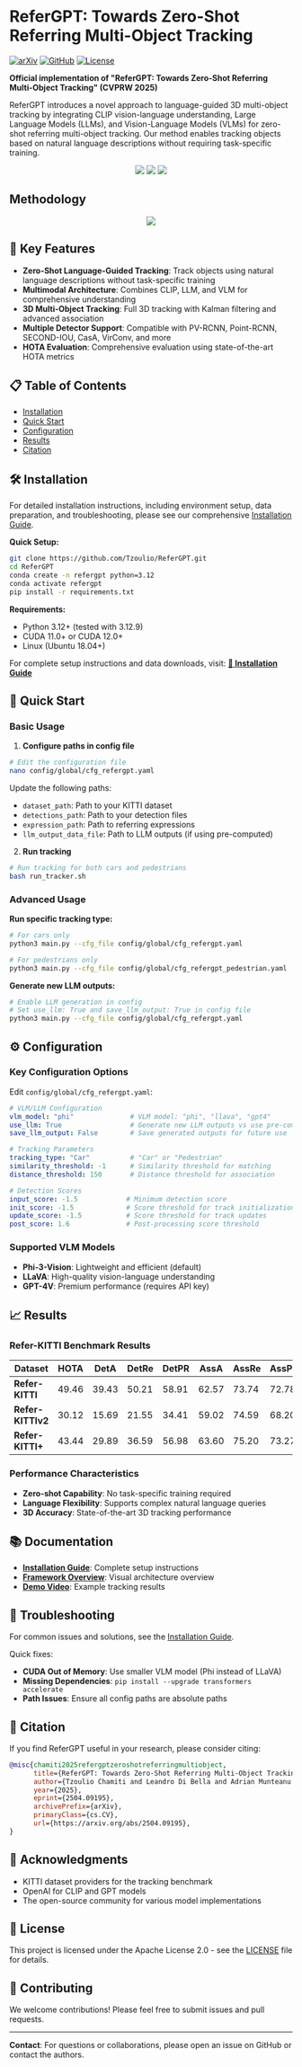 # ReferGPT: Towards Zero-Shot Referring Multi-Object Tracking

[![arXiv](https://img.shields.io/badge/arXiv-2504.09195-b31b1b.svg)](https://arxiv.org/abs/2504.09195)
[![GitHub](https://img.shields.io/badge/GitHub-ReferGPT-blue)](https://github.com/Tzoulio/ReferGPT)
[![License](https://img.shields.io/badge/License-Apache%202.0-green.svg)](https://opensource.org/licenses/Apache-2.0)

**Official implementation of "ReferGPT: Towards Zero-Shot Referring Multi-Object Tracking" (CVPRW 2025)**

ReferGPT introduces a novel approach to language-guided 3D multi-object tracking by integrating CLIP vision-language understanding, Large Language Models (LLMs), and Vision-Language Models (VLMs) for zero-shot referring multi-object tracking. Our method enables tracking objects based on natural language descriptions without requiring task-specific training.

<p align="center">
<img src="img/in_front_cars.gif"/>
<img src="img/same_direction.gif"/>
<img src="img/black_cars.gif"/>
</p>

## Methodology 
<div align="center">
  <img src="./img/main_architecture.png">
</div>

## 🚀 Key Features

- **Zero-Shot Language-Guided Tracking**: Track objects using natural language descriptions without task-specific training
- **Multimodal Architecture**: Combines CLIP, LLM, and VLM for comprehensive understanding
- **3D Multi-Object Tracking**: Full 3D tracking with Kalman filtering and advanced association
- **Multiple Detector Support**: Compatible with PV-RCNN, Point-RCNN, SECOND-IOU, CasA, VirConv, and more
- **HOTA Evaluation**: Comprehensive evaluation using state-of-the-art HOTA metrics

## 📋 Table of Contents

- [Installation](#installation)
- [Quick Start](#quick-start)
- [Configuration](#configuration)
- [Results](#results)
- [Citation](#citation)

## 🛠️ Installation

For detailed installation instructions, including environment setup, data preparation, and troubleshooting, please see our comprehensive [Installation Guide](docs/installation.md).

**Quick Setup:**
```bash
git clone https://github.com/Tzoulio/ReferGPT.git
cd ReferGPT
conda create -n refergpt python=3.12
conda activate refergpt
pip install -r requirements.txt
```

**Requirements:**
- Python 3.12+ (tested with 3.12.9)
- CUDA 11.0+ or CUDA 12.0+
- Linux (Ubuntu 18.04+)

For complete setup instructions and data downloads, visit: **[📖 Installation Guide](docs/installation.md)**

## 🚀 Quick Start

### Basic Usage

1. **Configure paths in config file**
```bash
# Edit the configuration file
nano config/global/cfg_refergpt.yaml
```

Update the following paths:
- `dataset_path`: Path to your KITTI dataset
- `detections_path`: Path to your detection files
- `expression_path`: Path to referring expressions
- `llm_output_data_file`: Path to LLM outputs (if using pre-computed)

2. **Run tracking**
```bash
# Run tracking for both cars and pedestrians
bash run_tracker.sh
```

### Advanced Usage

**Run specific tracking type:**
```bash
# For cars only
python3 main.py --cfg_file config/global/cfg_refergpt.yaml

# For pedestrians only  
python3 main.py --cfg_file config/global/cfg_refergpt_pedestrian.yaml
```

**Generate new LLM outputs:**
```bash
# Enable LLM generation in config
# Set use_llm: True and save_llm_output: True in config file
python3 main.py --cfg_file config/global/cfg_refergpt.yaml
```

## ⚙️ Configuration

### Key Configuration Options

Edit `config/global/cfg_refergpt.yaml`:

```yaml
# VLM/LLM Configuration
vlm_model: "phi"              # VLM model: "phi", "llava", "gpt4"
use_llm: True                 # Generate new LLM outputs vs use pre-computed
save_llm_output: False        # Save generated outputs for future use

# Tracking Parameters
tracking_type: "Car"          # "Car" or "Pedestrian"
similarity_threshold: -1      # Similarity threshold for matching
distance_threshold: 150       # Distance threshold for association

# Detection Scores
input_score: -1.5            # Minimum detection score
init_score: -1.5             # Score threshold for track initialization
update_score: -1.5           # Score threshold for track updates
post_score: 1.6              # Post-processing score threshold
```

### Supported VLM Models

- **Phi-3-Vision**: Lightweight and efficient (default)
- **LLaVA**: High-quality vision-language understanding
- **GPT-4V**: Premium performance (requires API key)

## 📈 Results

### Refer-KITTI Benchmark Results

| Dataset | HOTA | DetA | DetRe | DetPR | AssA | AssRe | AssPr | LocA |
|---------|------|------|-------|-------|------|-------|-------|------|
| **Refer-KITTI** | 49.46 | 39.43 | 50.21 | 58.91 | 62.57 | 73.74 | 72.78 | 81.85 |
| **Refer-KITTIv2** | 30.12 | 15.69 | 21.55 | 34.41 | 59.02 | 74.59 | 68.20 | 79.76 |
| **Refer-KITTI+** | 43.44 | 29.89 | 36.59 | 56.98 | 63.60 | 75.20 | 73.27 | 82.23 |

### Performance Characteristics

- **Zero-shot Capability**: No task-specific training required
- **Language Flexibility**: Supports complex natural language queries
- **3D Accuracy**: State-of-the-art 3D tracking performance

## 📚 Documentation

- **[Installation Guide](docs/installation.md)**: Complete setup instructions
- **[Framework Overview](doc/framework.jpg)**: Visual architecture overview
- **[Demo Video](doc/demo.gif)**: Example tracking results

## 🔧 Troubleshooting

For common issues and solutions, see the [Installation Guide](docs/installation.md#troubleshooting).

Quick fixes:
- **CUDA Out of Memory**: Use smaller VLM model (Phi instead of LLaVA)
- **Missing Dependencies**: `pip install --upgrade transformers accelerate`
- **Path Issues**: Ensure all config paths are absolute paths

## 📝 Citation

If you find ReferGPT useful in your research, please consider citing:

```bibtex
@misc{chamiti2025refergptzeroshotreferringmultiobject,
      title={ReferGPT: Towards Zero-Shot Referring Multi-Object Tracking}, 
      author={Tzoulio Chamiti and Leandro Di Bella and Adrian Munteanu and Nikos Deligiannis},
      year={2025},
      eprint={2504.09195},
      archivePrefix={arXiv},
      primaryClass={cs.CV},
      url={https://arxiv.org/abs/2504.09195}, 
}
```

## 🙏 Acknowledgments

- KITTI dataset providers for the tracking benchmark
- OpenAI for CLIP and GPT models
- The open-source community for various model implementations

## 📄 License

This project is licensed under the Apache License 2.0 - see the [LICENSE](LICENSE) file for details.

## 🤝 Contributing

We welcome contributions! Please feel free to submit issues and pull requests.

---

**Contact**: For questions or collaborations, please open an issue on GitHub or contact the authors.
